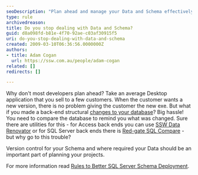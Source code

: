 ```yaml
---
seoDescription: "Plan ahead and manage your Data and Schema effectively to avoid costly changes and ensure smooth project deployment."
type: rule
archivedreason: 
title: Do you stop dealing with Data and Schema?
guid: d8a098fd-b81e-4f70-92ae-c03af30915f5
uri: do-you-stop-dealing-with-data-and-schema
created: 2009-03-10T06:36:56.0000000Z
authors:
- title: Adam Cogan
  url: https://ssw.com.au/people/adam-cogan
related: []
redirects: []

---
```


Why don't most developers plan ahead? Take an average Desktop application that you sell to a few customers. When the customer wants a new version, there is no problem giving the customer the new exe. But what if you made a back-end structural [changes to your database](https://www.ssw.com.au/ssw/Standards/Rules/DataSchemaStandard.aspx)? Big hassle! You need to compare the database to remind you what was changed. Sure there are utilities for this - for Access back ends you can use [SSW Data Renovator](https://www.ssw.com.au/ssw/Standards/DeveloperAccess/WhyDataRenovator.aspx) or for SQL Server back ends there is [Red-gate SQL Compare](https://www.red-gate.com/products/#1)  - but why go to this trouble?

<!--endintro-->

Version control for your Schema and where required your Data should be an important part of planning your projects.

For more information read [Rules to Better SQL Server Schema Deployment](/rules-to-better-sql-server-schema-deployment).
